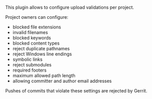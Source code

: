 This plugin allows to configure upload validations per project.

Project owners can configure:

- blocked file extensions
- invalid filenames
- blocked keywords
- blocked content types
- reject duplicate pathnames
- reject Windows line endings
- symbolic links
- reject submodules
- required footers
- maximum allowed path length
- allowing committer and author email addresses

Pushes of commits that violate these settings are rejected by Gerrit.
